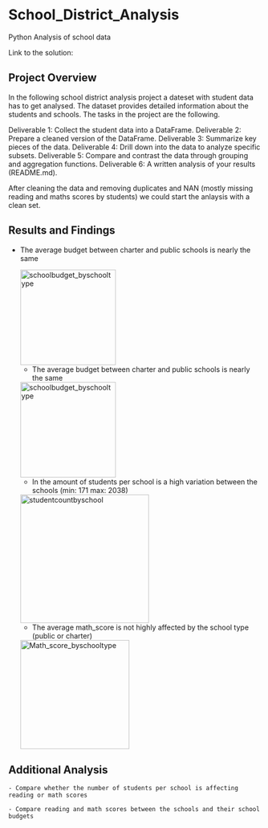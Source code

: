 # School_District_Analysis
Python Analysis of school data

Link to the solution: 

## Project Overview
In the following school district analysis project a dateset with student data has to get analysed. 
The dataset provides detailed information about the students and schools. The tasks in the project are the following. 

Deliverable 1: Collect the student data into a DataFrame.
Deliverable 2: Prepare a cleaned version of the DataFrame.
Deliverable 3: Summarize key pieces of the data.
Deliverable 4: Drill down into the data to analyze specific subsets.
Deliverable 5: Compare and contrast the data through grouping and aggregation functions.
Deliverable 6: A written analysis of your results (README.md).


After cleaning the data and removing duplicates and NAN (mostly missing reading and maths scores by students) we could start the anlaysis with a clean set. 

## Results and Findings

- The average budget between charter and public schools is nearly the same 
    
    <img width="190" alt="schoolbudget_byschooltype" src="https://user-images.githubusercontent.com/69826498/190482975-e16adedd-c892-44d9-a3b6-2219717489fb.png">

    - The average budget between charter and public schools is nearly the same 
    
    <img width="190" alt="schoolbudget_byschooltype" src="https://user-images.githubusercontent.com/69826498/190481873-6b07f7c2-9827-4d34-acb2-5ef993c4a4a7.png">

    - In the amount of students per school is a high variation between the schools (min: 171 max: 2038)
    
    <img width="256" alt="studentcountbyschool" src="https://user-images.githubusercontent.com/69826498/190481940-4a1c36cd-827d-4147-b141-22cb0dd5b4f3.png">

    - The average math_score is not highly affected by the school type (public or charter)
    
    <img width="217" alt="Math_score_byschooltype" src="https://user-images.githubusercontent.com/69826498/190482122-60382cfa-a74f-41c7-ab66-693b9ec59535.png">

  
## Additional Analysis

    - Compare whether the number of students per school is affecting reading or math scores 
    
    - Compare reading and math scores between the schools and their school budgets
